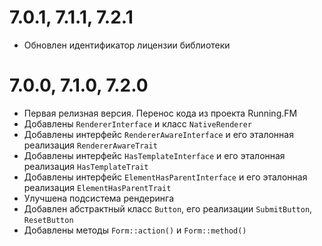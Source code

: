 7.0.1, 7.1.1, 7.2.1
===================
* Обновлен идентификатор лицензии библиотеки

7.0.0, 7.1.0, 7.2.0
===================
* Первая релизная версия. Перенос кода из проекта Running.FM
* Добавлены `RendererInterface` и класс `NativeRenderer`
* Добавлены интерфейс `RendererAwareInterface` и его эталонная реализация `RendererAwareTrait`
* Добавлены интерфейс `HasTemplateInterface` и его эталонная реализация `HasTemplateTrait`
* Добавлены интерфейс `ElementHasParentInterface` и его эталонная реализация `ElementHasParentTrait`
* Улучшена подсистема рендеринга
* Добавлен абстрактный класс `Button`, его реализации `SubmitButton`, `ResetButton`
* Добавлены методы `Form::action()` и `Form::method()`